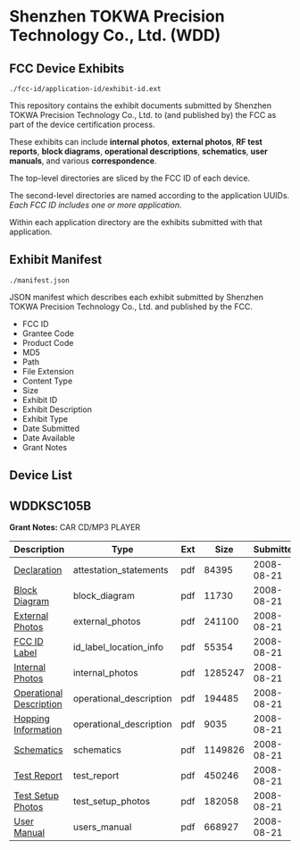# Shenzhen TOKWA Precision Technology Co., Ltd. (WDD)
## FCC Device Exhibits

```
./fcc-id/application-id/exhibit-id.ext
```

This repository contains the exhibit documents submitted by Shenzhen TOKWA Precision Technology Co., Ltd. to (and published by) the FCC as part of the device certification process.

These exhibits can include **internal photos**, **external photos**, **RF test reports**, **block diagrams**, **operational descriptions**, **schematics**, **user manuals**, and various **correspondence**.

The top-level directories are sliced by the FCC ID of each device.

The second-level directories are named according to the application UUIDs. *Each FCC ID includes one or more application.*

Within each application directory are the exhibits submitted with that application. 

## Exhibit Manifest

```
./manifest.json
```

JSON manifest which describes each exhibit submitted by Shenzhen TOKWA Precision Technology Co., Ltd. and published by the FCC.

- FCC ID
- Grantee Code
- Product Code
- MD5
- Path
- File Extension
- Content Type
- Size
- Exhibit ID
- Exhibit Description
- Exhibit Type
- Date Submitted
- Date Available
- Grant Notes

## Device List
## WDDKSC105B
**Grant Notes:** CAR CD/MP3 PLAYER

| Description | Type | Ext | Size | Submitted | Available |
| ----------- | ---- | --- | ---- | --------- | --------- |
| [Declaration](WDDKSC105B/7fa1d6178097722d662452e74b341e40/988778.pdf) | attestation_statements | pdf | 84395 | 2008-08-21 | 2008-08-21 |
| [Block Diagram](WDDKSC105B/7fa1d6178097722d662452e74b341e40/988777.pdf) | block_diagram | pdf | 11730 | 2008-08-21 | 2008-08-21 |
| [External Photos](WDDKSC105B/7fa1d6178097722d662452e74b341e40/988776.pdf) | external_photos | pdf | 241100 | 2008-08-21 | 2008-08-21 |
| [FCC ID Label](WDDKSC105B/7fa1d6178097722d662452e74b341e40/988775.pdf) | id_label_location_info | pdf | 55354 | 2008-08-21 | 2008-08-21 |
| [Internal Photos](WDDKSC105B/7fa1d6178097722d662452e74b341e40/988774.pdf) | internal_photos | pdf | 1285247 | 2008-08-21 | 2008-08-21 |
| [Operational Description](WDDKSC105B/7fa1d6178097722d662452e74b341e40/988773.pdf) | operational_description | pdf | 194485 | 2008-08-21 | 2008-08-21 |
| [Hopping Information](WDDKSC105B/7fa1d6178097722d662452e74b341e40/808134.pdf) | operational_description | pdf | 9035 | 2008-08-21 | 2008-08-21 |
| [Schematics](WDDKSC105B/7fa1d6178097722d662452e74b341e40/988772.pdf) | schematics | pdf | 1149826 | 2008-08-21 | 2008-08-21 |
| [Test Report](WDDKSC105B/7fa1d6178097722d662452e74b341e40/988771.pdf) | test_report | pdf | 450246 | 2008-08-21 | 2008-08-21 |
| [Test Setup Photos](WDDKSC105B/7fa1d6178097722d662452e74b341e40/988770.pdf) | test_setup_photos | pdf | 182058 | 2008-08-21 | 2008-08-21 |
| [User Manual](WDDKSC105B/7fa1d6178097722d662452e74b341e40/988769.pdf) | users_manual | pdf | 668927 | 2008-08-21 | 2008-08-21 |
